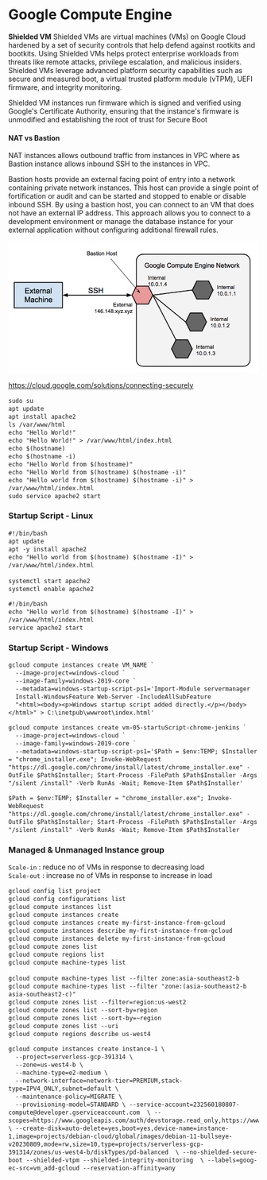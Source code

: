# Google Compute Engine

<b> Shielded VM</b>
Shielded VMs are virtual machines (VMs) on Google Cloud hardened by a set of security controls that help defend against rootkits and bootkits. Using Shielded VMs helps protect enterprise workloads from threats like remote attacks, privilege escalation, and malicious insiders. Shielded VMs leverage advanced platform security capabilities such as secure and measured boot, a virtual trusted platform module (vTPM), UEFI firmware, and integrity monitoring.

Shielded VM instances run firmware which is signed and verified using Google's Certificate Authority, ensuring that the instance's firmware is unmodified and establishing the root of trust for Secure Boot


#### NAT vs Bastion
 NAT instances allows outbound traffic from instances in VPC where as Bastion instance allows inbound SSH to the instances in VPC.


Bastion hosts provide an external facing point of entry into a network containing private network instances. This host can provide a single point of fortification or audit and can be started and stopped to enable or disable inbound SSH. By using a bastion host, you can connect to an VM that does not have an external IP address. This approach allows you to connect to a development environment or manage the database instance for your external application without configuring additional firewall rules.

![bastion host](bastion.png)

https://cloud.google.com/solutions/connecting-securely
```
sudo su
apt update 
apt install apache2
ls /var/www/html
echo "Hello World!"
echo "Hello World!" > /var/www/html/index.html
echo $(hostname)
echo $(hostname -i)
echo "Hello World from $(hostname)"
echo "Hello World from $(hostname) $(hostname -i)"
echo "Hello world from $(hostname) $(hostname -i)" > /var/www/html/index.html
sudo service apache2 start
```

### Startup Script - Linux
```
#!/bin/bash
apt update 
apt -y install apache2
echo "Hello world from $(hostname) $(hostname -I)" > /var/www/html/index.html

systemctl start apache2
systemctl enable apache2
```

```
#!/bin/bash
echo "Hello world from $(hostname) $(hostname -I)" > /var/www/html/index.html
service apache2 start
```

### Startup Script - Windows
```
gcloud compute instances create VM_NAME `
  --image-project=windows-cloud `
  --image-family=windows-2019-core `
  --metadata=windows-startup-script-ps1='Import-Module servermanager
  Install-WindowsFeature Web-Server -IncludeAllSubFeature
  "<html><body><p>Windows startup script added directly.</p></body></html>" > C:\inetpub\wwwroot\index.html'
```

```
gcloud compute instances create vm-05-startuScript-chrome-jenkins `
  --image-project=windows-cloud `
  --image-family=windows-2019-core `
  --metadata=windows-startup-script-ps1='$Path = $env:TEMP; $Installer = "chrome_installer.exe"; Invoke-WebRequest "https://dl.google.com/chrome/install/latest/chrome_installer.exe" -OutFile $Path$Installer; Start-Process -FilePath $Path$Installer -Args "/silent /install" -Verb RunAs -Wait; Remove-Item $Path$Installer'
```

```
$Path = $env:TEMP; $Installer = "chrome_installer.exe"; Invoke-WebRequest "https://dl.google.com/chrome/install/latest/chrome_installer.exe" -OutFile $Path$Installer; Start-Process -FilePath $Path$Installer -Args "/silent /install" -Verb RunAs -Wait; Remove-Item $Path$Installer
```
### Managed & Unmanaged Instance group

`Scale-in` : reduce no of VMs in response to decreasing load  
`Scale-out` : increase no of VMs in response to increase in load





```
gcloud config list project
gcloud config configurations list
gcloud compute instances list
gcloud compute instances create
gcloud compute instances create my-first-instance-from-gcloud
gcloud compute instances describe my-first-instance-from-gcloud
gcloud compute instances delete my-first-instance-from-gcloud
gcloud compute zones list
gcloud compute regions list
gcloud compute machine-types list

gcloud compute machine-types list --filter zone:asia-southeast2-b
gcloud compute machine-types list --filter "zone:(asia-southeast2-b asia-southeast2-c)"
gcloud compute zones list --filter=region:us-west2
gcloud compute zones list --sort-by=region
gcloud compute zones list --sort-by=~region
gcloud compute zones list --uri
gcloud compute regions describe us-west4
```

```
gcloud compute instances create instance-1 \
  --project=serverless-gcp-391314 \
  --zone=us-west4-b \
  --machine-type=e2-medium \
  --network-interface=network-tier=PREMIUM,stack-type=IPV4_ONLY,subnet=default \
  --maintenance-policy=MIGRATE \
  --provisioning-model=STANDARD \ --service-account=232560180807-compute@developer.gserviceaccount.com  \ --scopes=https://www.googleapis.com/auth/devstorage.read_only,https://www.googleapis.com/auth/logging.write,https://www.googleapis.com/auth/monitoring.write,https://www.googleapis.com/auth/servicecontrol,https://www.googleapis.com/auth/service.management.readonly,https://www.googleapis.com/auth/trace.append \ --create-disk=auto-delete=yes,boot=yes,device-name=instance-1,image=projects/debian-cloud/global/images/debian-11-bullseye-v20230809,mode=rw,size=10,type=projects/serverless-gcp-391314/zones/us-west4-b/diskTypes/pd-balanced  \ --no-shielded-secure-boot --shielded-vtpm --shielded-integrity-monitoring  \ --labels=goog-ec-src=vm_add-gcloud --reservation-affinity=any
```